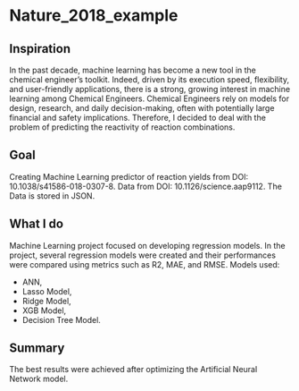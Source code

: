 # Nature_2018_example

## Inspiration 
In the past decade, machine learning has become a new tool in the chemical engineer’s toolkit. 
Indeed, driven by its execution speed, flexibility, and user-friendly applications, there is a strong, growing interest in machine learning among Chemical Engineers.
Chemical Engineers rely on models for design, research, and daily decision-making, often with potentially large financial and safety implications. 
Therefore, I decided to deal with the problem of predicting the reactivity of reaction combinations.

## Goal
Creating Machine Learning predictor of reaction yields from DOI: 10.1038/s41586-018-0307-8. Data from DOI: 10.1126/science.aap9112.
The Data is stored in JSON.

## What I do
Machine Learning project focused on developing regression models. 
In the project, several regression models were created and their performances were compared using metrics such as R2, MAE, and RMSE.
Models used:
* ANN,
* Lasso Model,
* Ridge Model,
* XGB Model,
* Decision Tree Model.

## Summary
The best results were achieved after optimizing the Artificial Neural Network model.
